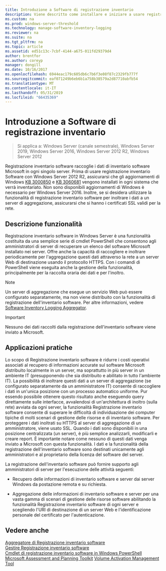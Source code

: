 ```yaml
---
title: Introduzione a Software di registrazione inventario
description: Viene descritto come installare e iniziare a usare registrazione inventario Software
ms.custom: na
ms.prod: windows-server-threshold
ms.technology: manage-software-inventory-logging
ms.reviewer: na
ms.suite: na
ms.tgt_pltfrm: na
ms.topic: article
ms.assetid: ed51c13c-7cbf-4144-a675-011fd29379d4
author: brentfor
ms.author: coreyp
manager: dongill
ms.date: 10/16/2017
ms.openlocfilehash: 6944eac179c605db6c7b6f3e08f87c2329fb777f
ms.sourcegitcommit: eaf071249b6eb6b1a758b38579a2d87710abfb54
ms.translationtype: MT
ms.contentlocale: it-IT
ms.lasthandoff: 05/31/2019
ms.locfileid: "66435369"
---
```

# <a name="get-started-with-software-inventory-logging"></a>Introduzione a Software di registrazione inventario

>Si applica a: Windows Server (canale semestrale), Windows Server 2019, Windows Server 2016, Windows Server 2012 R2, Windows Server 2012

 Registrazione inventario software raccoglie i dati di inventario software Microsoft in ogni singolo server. Prima di usare registrazione inventario Software con Windows Server 2012 R2, assicurarsi che gli aggiornamenti di Windows [KB 3000850](https://support.microsoft.com/kb/3000850) e [KB 3060681](https://support.microsoft.com/kb/3060681) vengono installati in ogni sistema che verrà inventariato. Non sono disponibili aggiornamenti di Windows è necessario per Windows Server 2016. Inoltre, se si desidera utilizzare la funzionalità di registrazione inventario software per inoltrare i dati a un server di aggregazione, assicurarsi che si hanno i certificati SSL validi per la rete.

## <a name="BKMK_OVER"></a>Descrizione funzionalità
Registrazione inventario software in Windows Server è una funzionalità costituita da una semplice serie di cmdlet PowerShell che consentono agli amministratori di server di recuperare un elenco del software Microsoft installato nei server. Offre anche la capacità di raccogliere e inoltrare periodicamente per l'aggregazione questi dati attraverso la rete a un server Web di destinazione usando il protocollo HTTPS. Con i comandi di PowerShell viene eseguita anche la gestione della funzionalità, principalmente per la raccolta oraria dei dati e per l'inoltro.

> [!NOTE]
> Un server di aggregazione che esegue un servizio Web può essere configurato separatamente, ma non viene distribuito con la funzionalità di registrazione dell'inventario software. Per altre informazioni, vedere [Software Inventory Logging Aggregator](software-inventory-logging-aggregator.md).

> [!IMPORTANT]
> Nessuno dei dati raccolti dalla registrazione dell'inventario software viene inviato a Microsoft.

## <a name="BKMK_APP"></a>Applicazioni pratiche
Lo scopo di Registrazione inventario software è ridurre i costi operativi associati al recupero di informazioni accurate sul software Microsoft distribuito localmente in un server, ma soprattutto in più server in un ambiente IT (presupponendo che sia distribuito e abilitato in tutto l'ambiente IT). La possibilità di inoltrare questi dati a un server di aggregazione (se configurato separatamente da un amministratore IT) consente di raccogliere i dati in un'unica posizione con un processo automatico uniforme. Pur essendo possibile ottenere questo risultato anche eseguendo query direttamente sulle interfacce, avvalendosi di un'architettura di inoltro (sulla rete) avviata da ogni server, la funzionalità Registrazione inventario software consente di superare le difficoltà di individuazione dei computer tipiche di molti scenari di gestione delle risorse e di inventario software. Per proteggere i dati inoltrati su HTTPS al server di aggregazione di un amministratore, viene usato SSL. Quando i dati sono disponibili in una posizione centralizzata (un server), è più semplice analizzarli, modificarli e creare report. È importante notare come nessuno di questi dati venga inviato a Microsoft con questa funzionalità. I dati e la funzionalità della registrazione dell'inventario software sono destinati unicamente agli amministratori e al proprietario della licenza del software del server.

La registrazione dell'inventario software può fornire supporto agli amministratori di server per l'esecuzione delle attività seguenti:

-   Recupero delle informazioni di inventario software e server dai server Windows da postazione remota e su richiesta.

-   Aggregazione delle informazioni di inventario software e server per una vasta gamma di scenari di gestione delle risorse software abilitando la funzionalità Registrazione inventario software di ogni server e scegliendo l'URI di destinazione di un server Web e l'identificazione personale del certificato per l'autenticazione.

## <a name="see-also"></a>Vedere anche
[Aggregatore di Registrazione inventario software](https://technet.microsoft.com/library/mt572043.aspx)<br>
[Gestire Registrazione inventario software](manage-software-inventory-logging.md)<br>
[Cmdlet di registrazione inventario software in Windows PowerShell](https://technet.microsoft.com/library/dn283390.aspx)<br>
[Microsoft Assessment and Planning Toolkit](https://www.microsoft.com/download/en/details.aspx?id=7826)
[Volume Activation Management Tool](http://blogs.technet.com/b/volume-licensing/)

